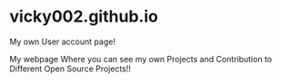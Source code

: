 # vicky002.github.io
My own User account page!

My webpage Where you can see my own Projects and Contribution to Different Open Source Projects!!
